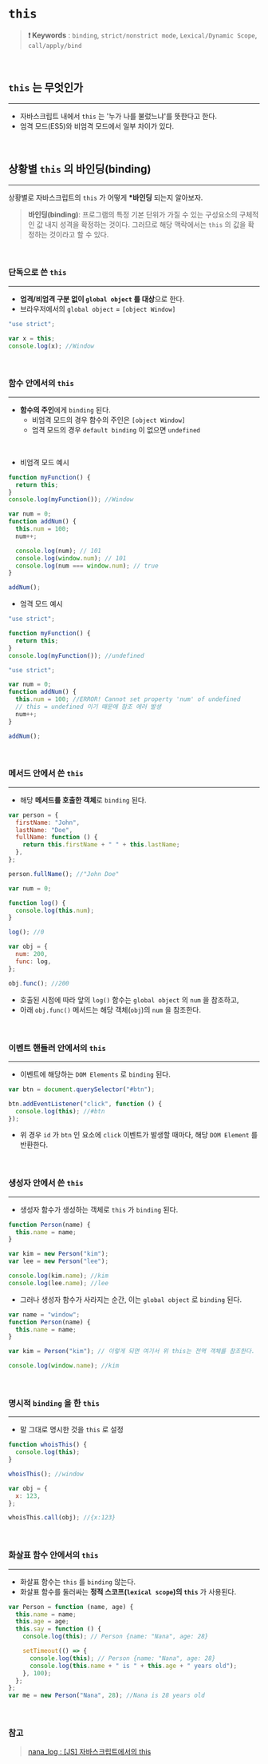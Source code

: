 # `this`

> **❗ Keywords** : `binding`, `strict/nonstrict mode`, `Lexical/Dynamic Scope`, `call/apply/bind`

</br>

## `this` 는 무엇인가

---

- 자바스크립트 내에서 `this` 는 '누가 나를 불렀느냐'를 뜻한다고 한다.
- 엄격 모드(ES5)와 비엄격 모드에서 일부 차이가 있다.

</br>

## 상황별 `this` 의 바인딩(binding)

---

상황별로 자바스크립트의 `this` 가 어떻게 **\*바인딩** 되는지 알아보자.

> **바인딩(binding)**: 프로그램의 특정 기본 단위가 가질 수 있는 구성요소의 구체적인 값 내지 성격을 확정하는 것이다. 그러므로 해당 맥락에서는 `this` 의 값을 확정하는 것이라고 할 수 있다.

</br>

### 단독으로 쓴 `this`

---

- **엄격/비엄격 구분 없이 `global object` 를 대상**으로 한다.
- 브라우저에서의 `global object` = `[object Window]`

```javascript
"use strict";

var x = this;
console.log(x); //Window
```

</br>

### 함수 안에서의 `this`

---

- **함수의 주인**에게 `binding` 된다.
  - 비엄격 모드의 경우 함수의 주인은 `[object Window]`
  - 엄격 모드의 경우 `default binding` 이 없으면 `undefined`

</br>

- 비엄격 모드 예시

```javascript
function myFunction() {
  return this;
}
console.log(myFunction()); //Window
```

```javascript
var num = 0;
function addNum() {
  this.num = 100;
  num++;

  console.log(num); // 101
  console.log(window.num); // 101
  console.log(num === window.num); // true
}

addNum();
```

- 엄격 모드 예시

```javascript
"use strict";

function myFunction() {
  return this;
}
console.log(myFunction()); //undefined
```

```javascript
"use strict";

var num = 0;
function addNum() {
  this.num = 100; //ERROR! Cannot set property 'num' of undefined
  // this = undefined 이기 때문에 참조 에러 발생
  num++;
}

addNum();
```

</br>

### 메서드 안에서 쓴 `this`

---

- 해당 **메서드를 호출한 객체**로 `binding` 된다.

```javascript
var person = {
  firstName: "John",
  lastName: "Doe",
  fullName: function () {
    return this.firstName + " " + this.lastName;
  },
};

person.fullName(); //"John Doe"
```

```javascript
var num = 0;

function log() {
  console.log(this.num);
}

log(); //0

var obj = {
  num: 200,
  func: log,
};

obj.func(); //200
```

- 호출된 시점에 따라 앞의 `log()` 함수는 `global object` 의 `num` 을 참조하고,
- 아래 `obj.func()` 메서드는 해당 객체(`obj`)의 `num` 을 참조한다.

</br>

### 이벤트 핸들러 안에서의 `this`

---

- 이벤트에 해당하는 `DOM Elements` 로 `binding` 된다.

```javascript
var btn = document.querySelector("#btn");

btn.addEventListener("click", function () {
  console.log(this); //#btn
});
```

- 위 경우 `id` 가 `btn` 인 요소에 `click` 이벤트가 발생할 때마다, 해당 `DOM Element` 를 반환한다.

</br>

### 생성자 안에서 쓴 `this`

---

- 생성자 함수가 생성하는 객체로 `this` 가 `binding` 된다.

```javascript
function Person(name) {
  this.name = name;
}

var kim = new Person("kim");
var lee = new Person("lee");

console.log(kim.name); //kim
console.log(lee.name); //lee
```

- 그러나 생성자 함수가 사라지는 순간, 이는 `global object` 로 `binding` 된다.

```javascript
var name = "window";
function Person(name) {
  this.name = name;
}

var kim = Person("kim"); // 이렇게 되면 여기서 위 this는 전역 객체를 참조한다.

console.log(window.name); //kim
```

</br>

### 명시적 `binding` 을 한 `this`

---

- 말 그대로 명시한 것을 `this` 로 설정

```javascript
function whoisThis() {
  console.log(this);
}

whoisThis(); //window

var obj = {
  x: 123,
};

whoisThis.call(obj); //{x:123}
```

</br>

### 화살표 함수 안에서의 `this`

---

- 화살표 함수는 `this` 를 `binding` 않는다.
- 화살표 함수를 둘러싸는 **정적 스코프(`lexical scope`)의 `this`** 가 사용된다.

```javascript
var Person = function (name, age) {
  this.name = name;
  this.age = age;
  this.say = function () {
    console.log(this); // Person {name: "Nana", age: 28}

    setTimeout(() => {
      console.log(this); // Person {name: "Nana", age: 28}
      console.log(this.name + " is " + this.age + " years old");
    }, 100);
  };
};
var me = new Person("Nana", 28); //Nana is 28 years old
```

</br>

### 참고

> [nana_log : [JS] 자바스크립트에서의 this](https://nykim.work/71)
